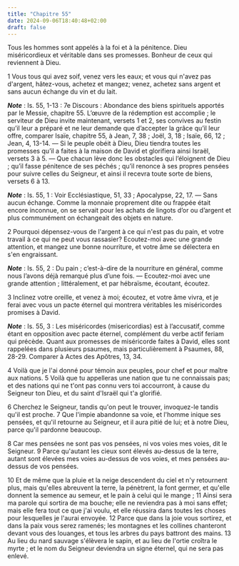 ```yaml
---
title: "Chapitre 55"
date: 2024-09-06T18:40:48+02:00
draft: false
---
```



Tous les hommes sont appelés à la foi et à la pénitence.
Dieu miséricordieux et véritable dans ses promesses.
Bonheur de ceux qui reviennent à Dieu.


1 Vous tous qui avez soif, venez vers les eaux; et vous qui n'avez pas d'argent, hâtez-vous, achetez et mangez; venez, achetez sans argent et sans aucun échange du vin et du lait.

***Note*** :  Is. 55, 1-13 : 7e Discours : Abondance des biens spirituels apportés par le Messie, chapitre 55. L’œuvre de la rédemption est accomplie ; le serviteur de Dieu invite maintenant, versets 1 et 2, ses convives au festin qu’il leur a préparé et ne leur demande que d’accepter la grâce qu’il leur offre, comparer Isaïe, chapitre 55, à Jean, 7, 38 ; Joël, 3, 18 ; Isaïe, 66, 12 ; Jean, 4, 13-14. ― Si le peuple obéit à Dieu, Dieu tiendra toutes les promesses qu’il a faites à la maison de David et glorifiera ainsi Israël, versets 3 à 5. ― Que chacun lève donc les obstacles qui l’éloignent de Dieu ; qu’il fasse pénitence de ses péchés ; qu’il renonce à ses propres pensées pour suivre celles du Seigneur, et ainsi il recevra toute sorte de biens, versets 6 à 13.

***Note*** :  Is. 55, 1 : Voir Ecclésiastique, 51, 33 ; Apocalypse, 22, 17. ― Sans aucun échange. Comme la monnaie proprement dite ou frappée était encore inconnue, on se servait pour les achats de lingots d’or ou d’argent et plus communément on échangeait des objets en nature.

2 Pourquoi dépensez-vous de l'argent à ce qui n'est pas du pain, et votre travail à ce qui ne peut vous rassasier? Ecoutez-moi avec une grande attention, et mangez une bonne nourriture, et votre âme se délectera en s'en engraissant.

***Note*** :  Is. 55, 2 : Du pain ; c’est-à-dire de la nourriture en général, comme nous l’avons déjà remarqué plus d’une fois. ― Ecoutez-moi avec une grande attention ; littéralement, et par hébraïsme, écoutant, écoutez.


3 Inclinez votre oreille, et venez à moi; écoutez, et votre âme vivra, et je ferai avec vous un pacte éternel qui montrera véritables les miséricordes promises à David.

***Note*** :  Is. 55, 3 : Les miséricordes (misericordias) est à l’accusatif, comme étant en opposition avec pacte éternel, complément du verbe actif feriam qui précède. Quant aux promesses de miséricorde faites à David, elles sont rappelées dans plusieurs psaumes, mais particulièrement à Psaumes, 88, 28-29. Comparer à Actes des Apôtres, 13, 34.


4 Voilà que je l'ai donné pour témoin aux peuples, pour chef et pour maître aux nations. 5 Voilà que tu appelleras une nation que tu ne connaissais pas; et des nations qui ne t'ont pas connu vers toi accourront, à cause du Seigneur ton Dieu, et du saint d'Israël qui t'a glorifié.


6 Cherchez le Seigneur, tandis qu'on peut le trouver, invoquez-le tandis qu'il est proche. 7 Que l'impie abandonne sa voie, et l'homme inique ses pensées, et qu'il retourne au Seigneur, et il aura pitié de lui; et à notre Dieu, parce qu'il pardonne beaucoup.


8 Car mes pensées ne sont pas vos pensées, ni vos voies mes voies, dit le Seigneur. 9 Parce qu'autant les cieux sont élevés au-dessus de la terre, autant sont élevées mes voies au-dessus de vos voies, et mes pensées au-dessus de vos pensées.


10 Et de même que la pluie et la neige descendent du ciel et n'y retournent plus, mais qu'elles abreuvent la terre, la pénètrent, la font germer, et qu'elle donnent la semence au semeur, et le pain à celui qui le mange ; 11 Ainsi sera ma parole qui sortira de ma bouche; elle ne reviendra pas à moi sans effet; mais elle fera tout ce que j'ai voulu, et elle réussira dans toutes les choses pour lesquelles je l'aurai envoyée. 12 Parce que dans la joie vous sortirez, et dans la paix vous serez ramenés; les montagnes et les collines chanteront devant vous des louanges, et tous les arbres du pays battront des mains. 13 Au lieu du nard sauvage s'élèvera le sapin, et au lieu de l'ortie croîtra le myrte ; et le nom du Seigneur deviendra un signe éternel, qui ne sera pas enlevé.

